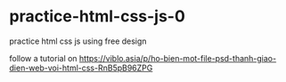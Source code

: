 # practice-html-css-js-0

practice html css js using free design

follow a tutorial on https://viblo.asia/p/ho-bien-mot-file-psd-thanh-giao-dien-web-voi-html-css-RnB5pB96ZPG
